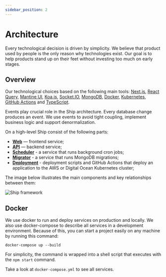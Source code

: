 ```yaml
---
sidebar_position: 2
---
```


# Architecture

Every technological decision is driven by simplicity. We believe that product used by people is the only reason why technologies exist. Our goal is to help products stand up on their feet without investing too much on early stages.

## Overview

Our technological choices based on the following main tools: [Next.js](https://nextjs.org/), [React Query](https://react-query.tanstack.com/), [Mantine UI](https://mantine.dev/), [Koa.js](https://koajs.com/), [Socket.IO](https://socket.io/), [MongoDB](https://www.mongodb.com/), [Docker](https://www.docker.com/), [Kubernetes](https://kubernetes.io/), [GitHub Actions](https://github.com/features/actions) and [TypeScript](https://www.typescriptlang.org/).

Events play crucial role in the Ship architecture. Every database change produces an event. We use events to avoid tight coupling, implement business logic and support denormalization.

On a high-level Ship consist of the following parts:
- [**Web**](/docs/web/overview) — frontend service;
- [**API**](/docs/api/overview) — backend service;
- [**Scheduler**](/docs/scheduler.md) - a service that runs background cron jobs;
- [**Migrator**](/docs/migrator.md) - a service that runs MongoDB migrations;
- [**Deployment**](/docs/deployment/overview.md) - deployment scripts and GitHub Actions that deploy an application to the AWS or Digital Ocean Kubernetes cluster;

The image below illustrates the main components and key relationships between them:

![Ship framework](/img/architecture.png)

## Docker

We use docker to run and deploy services on production and locally. We also use docker-compose to describe all services in a development environment. Because of this, you can start a project easily on any machine by running this command: 

```shell
docker-compose up --build
```

For simplicity, the command is wrapped into a shell script that executes with the `npm start` command.

Take a look at `docker-compose.yml` to see all services.
